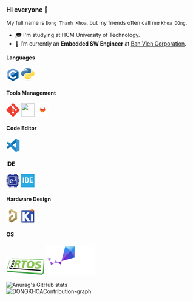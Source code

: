 ### Hi everyone 👋

My full name is `Dong Thanh Khoa`, but my friends often call me `Khoa DOng`.

- 🎓 I'm studying at HCM University of Technology.
- 🌱 I’m currently an **Embedded SW Engineer** at [Ban Vien Corporation](https://banvien.com).

<h4 align="left">Languages</h4>
<p><a target="_blank" rel="noreferrer"> 
<img src="./Icons/c-original.svg"                           width="35" height="35"/>
<img src="./Icons/python.svg"                               width="35" height="35"/></a></p>

<h4 align="left">Tools Management</h4>
<p><a target="_blank" rel="noreferrer">
<img src="./Icons/git-scm-icon.svg"                         width="35" height="35"/> 
<img src="./Icons/Github.ico"                               width="35" height="35"/>
<img src="./Icons/gitlab.svg"                               width="35" height="35"/></a></p>

<h4 align="left">Code Editor</h4>
<p><a target="_blank" rel="noreferrer">
<img src="./Icons/code.png"                                 width="35" height="35"/></a></p>

<h4 align="left">IDE</h4>
<p><a target="_blank" rel="noreferrer">
<img src="./Icons/e2studtio.png"                            width="35" height="35"/>
<img src="./Icons/stm32cube.png"                            width="35" height="35"/></a></p>

<h4 align="left">Hardware Design</h4>
<p><a target="_blank" rel="noreferrer">
<img src="./Icons/altium_designer.png"                      width="35" height="35"/>
<img src="./Icons/kicad.png"                                width="35" height="35"/></a></p>

<h4 align="left">OS</h4>
<p><a target="_blank" rel="noreferrer">
<img src="./Icons/free_rtos.png"                            width="100" height="45"/>
<img src="./Icons/zephyr_logo_r_color_negative_big.svg"     width="130" height="80"/><a></p>

![Anurag's GitHub stats](https://github-readme-stats.vercel.app/api?username=DONGKHOA&show_icons=true&theme=transparent&custom_title=MyStats&rank_icon=github&hide_border=true&icon_color=FFFFFF&title_color=FFFFFF&ring_color=FFFFFF&text_color=1488D8&card_width=500)<br><img src="https://github-readme-activity-graph.vercel.app/graph?username=DONGKHOA&bg_color=0e1118&hide_border=true&custom_title=DONGKHOA's%20Contribution%20Graph&area=true&area_color=1488D8&title_color=1488D8&line=1488D8&point=1488D8&theme=high-contrast" width="650" alt="DONGKHOAContribution-graph" title="DONGKHOA's Contribution Graph">
